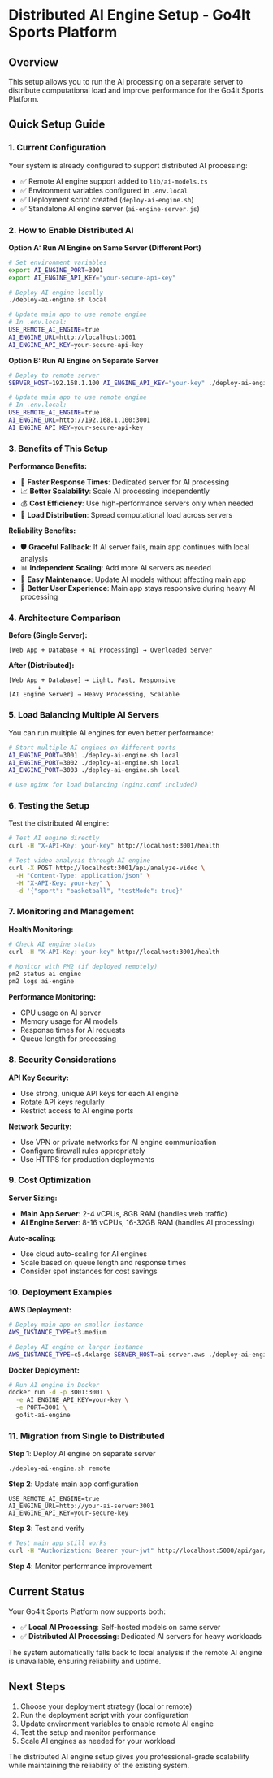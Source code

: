 # Distributed AI Engine Setup - Go4It Sports Platform

## Overview
This setup allows you to run the AI processing on a separate server to distribute computational load and improve performance for the Go4It Sports Platform.

## Quick Setup Guide

### 1. Current Configuration
Your system is already configured to support distributed AI processing:
- ✅ Remote AI engine support added to `lib/ai-models.ts`
- ✅ Environment variables configured in `.env.local`
- ✅ Deployment script created (`deploy-ai-engine.sh`)
- ✅ Standalone AI engine server (`ai-engine-server.js`)

### 2. How to Enable Distributed AI

**Option A: Run AI Engine on Same Server (Different Port)**
```bash
# Set environment variables
export AI_ENGINE_PORT=3001
export AI_ENGINE_API_KEY="your-secure-api-key"

# Deploy AI engine locally
./deploy-ai-engine.sh local

# Update main app to use remote engine
# In .env.local:
USE_REMOTE_AI_ENGINE=true
AI_ENGINE_URL=http://localhost:3001
AI_ENGINE_API_KEY=your-secure-api-key
```

**Option B: Run AI Engine on Separate Server**
```bash
# Deploy to remote server
SERVER_HOST=192.168.1.100 AI_ENGINE_API_KEY="your-key" ./deploy-ai-engine.sh remote

# Update main app to use remote engine
# In .env.local:
USE_REMOTE_AI_ENGINE=true
AI_ENGINE_URL=http://192.168.1.100:3001
AI_ENGINE_API_KEY=your-secure-api-key
```

### 3. Benefits of This Setup

**Performance Benefits:**
- 🚀 **Faster Response Times**: Dedicated server for AI processing
- 📈 **Better Scalability**: Scale AI processing independently
- 💰 **Cost Efficiency**: Use high-performance servers only when needed
- 🔄 **Load Distribution**: Spread computational load across servers

**Reliability Benefits:**
- 🛡️ **Graceful Fallback**: If AI server fails, main app continues with local analysis
- 📊 **Independent Scaling**: Add more AI servers as needed
- 🔧 **Easy Maintenance**: Update AI models without affecting main app
- 📱 **Better User Experience**: Main app stays responsive during heavy AI processing

### 4. Architecture Comparison

**Before (Single Server):**
```
[Web App + Database + AI Processing] → Overloaded Server
```

**After (Distributed):**
```
[Web App + Database] → Light, Fast, Responsive
        ↓
[AI Engine Server] → Heavy Processing, Scalable
```

### 5. Load Balancing Multiple AI Servers

You can run multiple AI engines for even better performance:

```bash
# Start multiple AI engines on different ports
AI_ENGINE_PORT=3001 ./deploy-ai-engine.sh local
AI_ENGINE_PORT=3002 ./deploy-ai-engine.sh local
AI_ENGINE_PORT=3003 ./deploy-ai-engine.sh local

# Use nginx for load balancing (nginx.conf included)
```

### 6. Testing the Setup

Test the distributed AI engine:
```bash
# Test AI engine directly
curl -H "X-API-Key: your-key" http://localhost:3001/health

# Test video analysis through AI engine
curl -X POST http://localhost:3001/api/analyze-video \
  -H "Content-Type: application/json" \
  -H "X-API-Key: your-key" \
  -d '{"sport": "basketball", "testMode": true}'
```

### 7. Monitoring and Management

**Health Monitoring:**
```bash
# Check AI engine status
curl -H "X-API-Key: your-key" http://localhost:3001/health

# Monitor with PM2 (if deployed remotely)
pm2 status ai-engine
pm2 logs ai-engine
```

**Performance Monitoring:**
- CPU usage on AI server
- Memory usage for AI models
- Response times for AI requests
- Queue length for processing

### 8. Security Considerations

**API Key Security:**
- Use strong, unique API keys for each AI engine
- Rotate API keys regularly
- Restrict access to AI engine ports

**Network Security:**
- Use VPN or private networks for AI engine communication
- Configure firewall rules appropriately
- Use HTTPS for production deployments

### 9. Cost Optimization

**Server Sizing:**
- **Main App Server**: 2-4 vCPUs, 8GB RAM (handles web traffic)
- **AI Engine Server**: 8-16 vCPUs, 16-32GB RAM (handles AI processing)

**Auto-scaling:**
- Use cloud auto-scaling for AI engines
- Scale based on queue length and response times
- Consider spot instances for cost savings

### 10. Deployment Examples

**AWS Deployment:**
```bash
# Deploy main app on smaller instance
AWS_INSTANCE_TYPE=t3.medium

# Deploy AI engine on larger instance
AWS_INSTANCE_TYPE=c5.4xlarge SERVER_HOST=ai-server.aws ./deploy-ai-engine.sh remote
```

**Docker Deployment:**
```bash
# Run AI engine in Docker
docker run -d -p 3001:3001 \
  -e AI_ENGINE_API_KEY=your-key \
  -e PORT=3001 \
  go4it-ai-engine
```

### 11. Migration from Single to Distributed

**Step 1**: Deploy AI engine on separate server
```bash
./deploy-ai-engine.sh remote
```

**Step 2**: Update main app configuration
```env
USE_REMOTE_AI_ENGINE=true
AI_ENGINE_URL=http://your-ai-server:3001
AI_ENGINE_API_KEY=your-secure-key
```

**Step 3**: Test and verify
```bash
# Test main app still works
curl -H "Authorization: Bearer your-jwt" http://localhost:5000/api/gar/analyze -d '{"sport": "basketball", "testMode": true}'
```

**Step 4**: Monitor performance improvement

## Current Status
Your Go4It Sports Platform now supports both:
- ✅ **Local AI Processing**: Self-hosted models on same server
- ✅ **Distributed AI Processing**: Dedicated AI servers for heavy workloads

The system automatically falls back to local analysis if the remote AI engine is unavailable, ensuring reliability and uptime.

## Next Steps
1. Choose your deployment strategy (local or remote)
2. Run the deployment script with your configuration
3. Update environment variables to enable remote AI engine
4. Test the setup and monitor performance
5. Scale AI engines as needed for your workload

The distributed AI engine setup gives you professional-grade scalability while maintaining the reliability of the existing system.